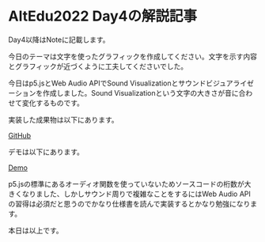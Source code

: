 # AltEdu2022 Day4の解説記事

Day4以降はNoteに記載します。

今日のテーマは文字を使ったグラフィックを作成してください。文字を示す内容とグラフィックが近づくように工夫してくださいでした。

今日はp5.jsとWeb Audio APIでSound Visualizationとサウンドビジュアライゼーションを作成しました。Sound Visualizationという文字の大きさが音に合わせて変化するものです。

実装した成果物は以下にあります。

[GitHub](https://github.com/HosodaMath/ArtOFCode/tree/main/Festival/Year2022/AltEdu2022/day4)

デモは以下にあります。

[Demo](https://hosodamath.github.io/audioVisualization/)

p5.jsの標準にあるオーディオ関数を使っていないためソースコードの桁数が大きくなりました、しかしサウンド周りで複雑なことをするにはWeb Audio APIの習得は必須だと思うのでかなり仕様書を読んで実装するとかなり勉強になります。


本日は以上です。



